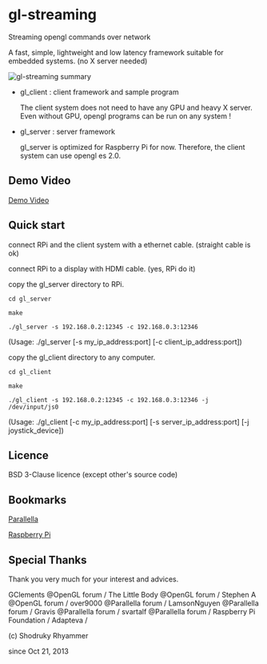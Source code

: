 # gl-streaming

Streaming opengl commands over network

A fast, simple, lightweight and low latency framework suitable for embedded systems. (no X server needed)

![gl-streaming summary](https://raw.github.com/shodruky-rhyammer/gl-streaming/master/www/gl-streaming_small.png)

* gl_client : client framework and sample program

  The client system does not need to have any GPU and heavy X server. Even without GPU, opengl programs can be run on any system !

* gl_server : server framework

  gl_server is optimized for Raspberry Pi for now. Therefore, the client system can use opengl es 2.0.

## Demo Video

[Demo Video](http://youtu.be/6S-Epb6m6mI)

## Quick start

connect RPi and the client system with a ethernet cable. (straight cable is ok)

connect RPi to a display with HDMI cable. (yes, RPi do it)

copy the gl_server directory to RPi.

``cd gl_server``
    
``make``
    
``./gl_server -s 192.168.0.2:12345 -c 192.168.0.3:12346``

(Usage: ./gl_server [-s my_ip_address:port] [-c client_ip_address:port])

copy the gl_client directory to any computer.

``cd gl_client``
    
``make``
    
``./gl_client -s 192.168.0.2:12345 -c 192.168.0.3:12346 -j /dev/input/js0``

(Usage: ./gl_client [-c my_ip_address:port] [-s server_ip_address:port] [-j joystick_device])

## Licence

BSD 3-Clause licence (except other's source code)

## Bookmarks

[Parallella](http://www.parallella.org/)

[Raspberry Pi](http://www.raspberrypi.org/)

## Special Thanks

Thank you very much for your interest and advices.

GClements @OpenGL forum / 
The Little Body @OpenGL forum / 
Stephen A @OpenGL forum / 
over9000 @Parallella forum / 
LamsonNguyen @Parallella forum / 
Gravis @Parallella forum / 
svartalf @Parallella forum / 
Raspberry Pi Foundation / 
Adapteva / 

(c) Shodruky Rhyammer

since Oct 21, 2013
